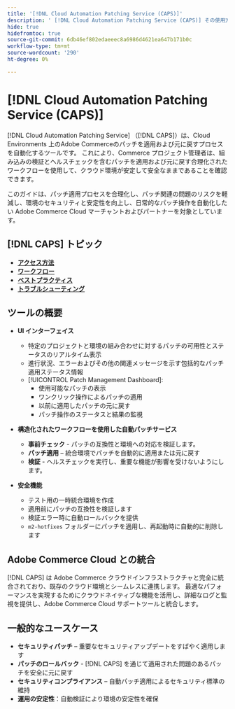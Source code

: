 ```yaml
---
title: '[!DNL Cloud Automation Patching Service (CAPS)]'
description: ' [!DNL Cloud Automation Patching Service (CAPS)] その使用方法、アクセス方法、自動パッチ適用のベストプラクティスについて説明します'
hide: true
hidefromtoc: true
source-git-commit: 6db46ef802edaeeec8a6986d4621ea647b171b0c
workflow-type: tm+mt
source-wordcount: '290'
ht-degree: 0%

---
```


# [!DNL Cloud Automation Patching Service (CAPS)]

[!DNL Cloud Automation Patching Service] （[!DNL CAPS]）は、Cloud Environments 上のAdobe Commerceのパッチを適用および元に戻すプロセスを自動化するツールです。 これにより、Commerce プロジェクト管理者は、組み込みの検証とヘルスチェックを含むパッチを適用および元に戻す合理化されたワークフローを使用して、クラウド環境が安定して安全なままであることを確認できます。

このガイドは、パッチ適用プロセスを合理化し、パッチ関連の問題のリスクを軽減し、環境のセキュリティと安定性を向上し、日常的なパッチ操作を自動化したい Adobe Commerce Cloud マーチャントおよびパートナーを対象としています。

## [!DNL CAPS] トピック

* **[アクセス方法](access.md)**
* **[ワークフロー](workflow.md)**
* **[ベストプラクティス](best-practices.md)**
* **[トラブルシューティング](troubleshooting.md)**

## ツールの概要

* **UI インターフェイス**
   * 特定のプロジェクトと環境の組み合わせに対するパッチの可用性とステータスのリアルタイム表示
   * 進行状況、エラーおよびその他の関連メッセージを示す包括的なパッチ適用ステータス情報
   * [!UICONTROL Patch Management Dashboard]:
      * 使用可能なパッチの表示
      * ワンクリック操作によるパッチの適用
      * 以前に適用したパッチの元に戻す
      * パッチ操作のステータスと結果の監視

* **構造化されたワークフローを使用した自動パッチサービス**
   * **事前チェック** - パッチの互換性と環境への対応を検証します。
   * **パッチ適用** – 統合環境でパッチを自動的に適用または元に戻す
   * **検証** - ヘルスチェックを実行し、重要な機能が影響を受けないようにします。

* **安全機能**
   * テスト用の一時統合環境を作成
   * 適用前にパッチの互換性を検証します
   * 検証エラー時に自動ロールバックを提供
   * `m2-hotfixes` フォルダーにパッチを適用し、再起動時に自動的に削除します

## Adobe Commerce Cloud との統合

[!DNL CAPS] は Adobe Commerce クラウドインフラストラクチャと完全に統合されており、既存のクラウド環境とシームレスに連携します。 最適なパフォーマンスを実現するためにクラウドネイティブな機能を活用し、詳細なログと監視を提供し、Adobe Commerce Cloud サポートツールと統合します。

## 一般的なユースケース

* **セキュリティパッチ** – 重要なセキュリティアップデートをすばやく適用します
* **パッチのロールバック** - [!DNL CAPS] を通じて適用された問題のあるパッチを安全に元に戻す
* **セキュリティコンプライアンス** – 自動パッチ適用によるセキュリティ標準の維持
* **運用の安定性**：自動検証により環境の安定性を確保
